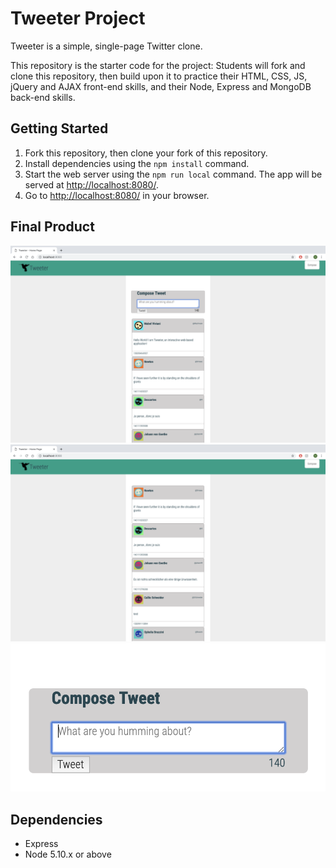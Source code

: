# Tweeter Project

Tweeter is a simple, single-page Twitter clone.

This repository is the starter code for the project: Students will fork and clone this repository, then build upon it to practice their HTML, CSS, JS, jQuery and AJAX front-end skills, and their Node, Express and MongoDB back-end skills.

## Getting Started

1. Fork this repository, then clone your fork of this repository.
2. Install dependencies using the `npm install` command.
3. Start the web server using the `npm run local` command. The app will be served at <http://localhost:8080/>.
4. Go to <http://localhost:8080/> in your browser.

## Final Product 

!["Screenshot of tweet-box"](https://github.com/maddie21/tweeter/blob/master/docs/tweet-box.png?raw=true)
!["Screenshot of tweets"](https://github.com/maddie21/tweeter/blob/master/docs/tweets.png?raw=true)
!["Screenshot of Compose tweet-box"](https://github.com/maddie21/tweeter/blob/master/docs/Compose%20tweet-box.png?raw=true)


## Dependencies

- Express
- Node 5.10.x or above
